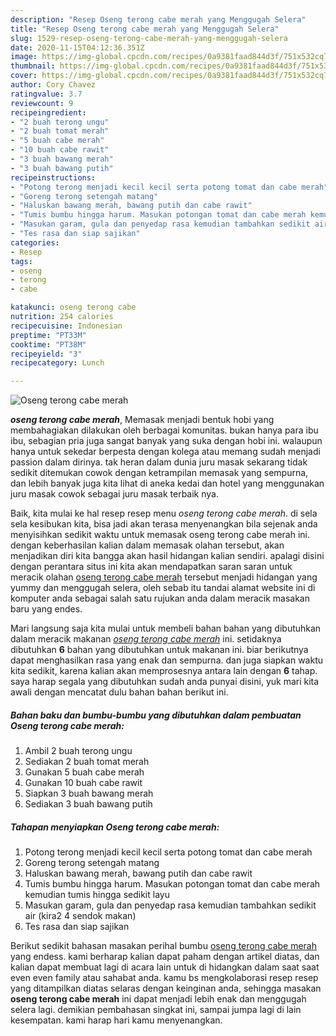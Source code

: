 ```yaml
---
description: "Resep Oseng terong cabe merah yang Menggugah Selera"
title: "Resep Oseng terong cabe merah yang Menggugah Selera"
slug: 1529-resep-oseng-terong-cabe-merah-yang-menggugah-selera
date: 2020-11-15T04:12:36.351Z
image: https://img-global.cpcdn.com/recipes/0a9381faad844d3f/751x532cq70/oseng-terong-cabe-merah-foto-resep-utama.jpg
thumbnail: https://img-global.cpcdn.com/recipes/0a9381faad844d3f/751x532cq70/oseng-terong-cabe-merah-foto-resep-utama.jpg
cover: https://img-global.cpcdn.com/recipes/0a9381faad844d3f/751x532cq70/oseng-terong-cabe-merah-foto-resep-utama.jpg
author: Cory Chavez
ratingvalue: 3.7
reviewcount: 9
recipeingredient:
- "2 buah terong ungu"
- "2 buah tomat merah"
- "5 buah cabe merah"
- "10 buah cabe rawit"
- "3 buah bawang merah"
- "3 buah bawang putih"
recipeinstructions:
- "Potong terong menjadi kecil kecil serta potong tomat dan cabe merah"
- "Goreng terong setengah matang"
- "Haluskan bawang merah, bawang putih dan cabe rawit"
- "Tumis bumbu hingga harum. Masukan potongan tomat dan cabe merah kemudian tumis hingga sedikit layu"
- "Masukan garam, gula dan penyedap rasa kemudian tambahkan sedikit air (kira2 4 sendok makan)"
- "Tes rasa dan siap sajikan"
categories:
- Resep
tags:
- oseng
- terong
- cabe

katakunci: oseng terong cabe 
nutrition: 254 calories
recipecuisine: Indonesian
preptime: "PT33M"
cooktime: "PT38M"
recipeyield: "3"
recipecategory: Lunch

---
```



![Oseng terong cabe merah](https://img-global.cpcdn.com/recipes/0a9381faad844d3f/751x532cq70/oseng-terong-cabe-merah-foto-resep-utama.jpg)

<b><i>oseng terong cabe merah</i></b>, Memasak menjadi bentuk hobi yang membahagiakan dilakukan oleh berbagai komunitas. bukan hanya para ibu ibu, sebagian pria juga sangat banyak yang suka dengan hobi ini. walaupun hanya untuk sekedar berpesta dengan kolega atau memang sudah menjadi passion dalam dirinya. tak heran dalam dunia juru masak sekarang tidak sedikit ditemukan cowok dengan ketrampilan memasak yang sempurna, dan lebih banyak juga kita lihat di aneka kedai dan hotel yang menggunakan juru masak cowok sebagai juru masak terbaik nya.



Baik, kita mulai ke hal resep resep menu <i>oseng terong cabe merah</i>. di sela sela kesibukan kita, bisa jadi akan terasa menyenangkan bila sejenak anda menyisihkan sedikit waktu untuk memasak oseng terong cabe merah ini. dengan keberhasilan kalian dalam memasak olahan tersebut, akan menjadikan diri kita bangga akan hasil hidangan kalian sendiri. apalagi disini dengan perantara situs ini kita akan mendapatkan saran saran untuk meracik olahan <u>oseng terong cabe merah</u> tersebut menjadi hidangan yang yummy dan menggugah selera, oleh sebab itu tandai alamat website ini di komputer anda sebagai salah satu rujukan anda dalam meracik masakan baru yang endes.


Mari langsung saja kita mulai untuk membeli bahan bahan yang dibutuhkan dalam meracik makanan <u><i>oseng terong cabe merah</i></u> ini. setidaknya dibutuhkan <b>6</b> bahan yang dibutuhkan untuk makanan ini. biar berikutnya dapat menghasilkan rasa yang enak dan sempurna. dan juga siapkan waktu kita sedikit, karena kalian akan memprosesnya antara lain dengan <b>6</b> tahap. saya harap segala yang dibutuhkan sudah anda punyai disini, yuk mari kita awali dengan mencatat dulu bahan bahan berikut ini.

<!--inarticleads1-->

##### Bahan baku dan bumbu-bumbu yang dibutuhkan dalam pembuatan Oseng terong cabe merah:

1. Ambil 2 buah terong ungu
1. Sediakan 2 buah tomat merah
1. Gunakan 5 buah cabe merah
1. Gunakan 10 buah cabe rawit
1. Siapkan 3 buah bawang merah
1. Sediakan 3 buah bawang putih




<!--inarticleads2-->

##### Tahapan menyiapkan Oseng terong cabe merah:

1. Potong terong menjadi kecil kecil serta potong tomat dan cabe merah
1. Goreng terong setengah matang
1. Haluskan bawang merah, bawang putih dan cabe rawit
1. Tumis bumbu hingga harum. Masukan potongan tomat dan cabe merah kemudian tumis hingga sedikit layu
1. Masukan garam, gula dan penyedap rasa kemudian tambahkan sedikit air (kira2 4 sendok makan)
1. Tes rasa dan siap sajikan




Berikut sedikit bahasan masakan perihal bumbu <u>oseng terong cabe merah</u> yang endess. kami berharap kalian dapat paham dengan artikel diatas, dan kalian dapat membuat lagi di acara lain untuk di hidangkan dalam saat saat even even family atau sahabat anda. kamu bs mengkolaborasi resep resep yang ditampilkan diatas selaras dengan keinginan anda, sehingga masakan <b>oseng terong cabe merah</b> ini dapat menjadi lebih enak dan menggugah selera lagi. demikian pembahasan singkat ini, sampai jumpa lagi di lain kesempatan. kami harap hari kamu menyenangkan.

